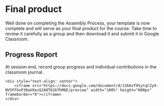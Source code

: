 # Final product

Well done on completing the Assembly Process, your template is now complete and will serve as your final product for the course. Take time to review it carefully as a group and then download it and submit it in Google Classroom. 

## Progress Report

At session end, record group progress and individual contributions in the classroom journal.

```{raw} html
<div style="text-align: center">
    <iframe src="https://docs.google.com/document/d/1Sb6xT95ytqCZy9-NV5FFGvP30aUXezQJA8T61bThM6E/preview" width="100%" height="600px" frameborder="0"></iframe>
</div>
```
